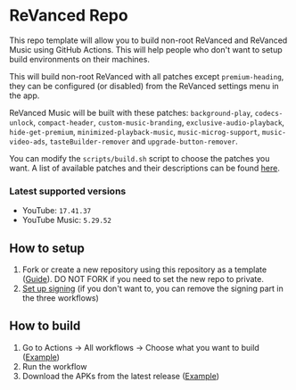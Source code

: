 # ReVanced Repo
This repo template will allow you to build non-root ReVanced and ReVanced Music using GitHub Actions. This will help people who don't want to setup build environments on their machines.

This will build non-root ReVanced with all patches except `premium-heading`, they can be configured (or disabled) from the ReVanced settings menu in the app.

ReVanced Music will be built with these patches: `background-play`, `codecs-unlock`, `compact-header`, `custom-music-branding`, `exclusive-audio-playback`, `hide-get-premium`, `minimized-playback-music`, `music-microg-support`, `music-video-ads`, `tasteBuilder-remover` and `upgrade-button-remover`.

You can modify the `scripts/build.sh` script to choose the patches you want. A list of available patches and their descriptions can be found [here](https://github.com/LeddaZ/revanced-patches).

### Latest supported versions
- YouTube: `17.41.37`
- YouTube Music: `5.29.52`

## How to setup
1. Fork or create a new repository using this repository as a template ([Guide](https://docs.github.com/en/repositories/creating-and-managing-repositories/creating-a-repository-from-a-template)). DO NOT FORK if you need to set the new repo to private.
2. [Set up signing](signing.md) (if you don't want to, you can remove the signing part in the three workflows)

## How to build
1. Go to Actions -> All workflows -> Choose what you want to build ([Example](images/workflow_run.png))
2. Run the workflow
3. Download the APKs from the latest release ([Example](images/build_release.png))
